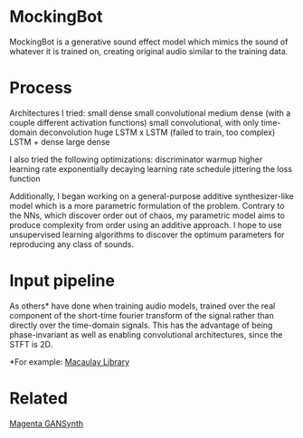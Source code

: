 # MockingBot
MockingBot is a generative sound effect model which mimics the sound of whatever it is trained on, creating original audio similar to the training data.

# Process
Architectures I tried:
    small dense
    small convolutional
    medium dense (with a couple different activation functions)
    small convolutional, with only time-domain deconvolution
    huge LSTM x LSTM (failed to train, too complex)
    LSTM + dense
    large dense

I also tried the following optimizations:
    discriminator warmup
    higher learning rate
    exponentially decaying learning rate schedule
    jittering the loss function

Additionally, I began working on a general-purpose additive synthesizer-like model which is a more parametric formulation of the problem. Contrary to the NNs, which discover order out of chaos, my parametric model aims to produce complexity from order using an additive approach. I hope to use unsupervised learning algorithms to discover the optimum parameters for reproducing any class of sounds.

# Input pipeline
As others* have done when training audio models, trained over the real component of the short-time fourier transform of the signal rather than directly over the time-domain signals. This has the advantage of being phase-invariant as well as enabling convolutional architectures, since the STFT is 2D.

*For example:
[Macaulay Library](https://www.macaulaylibrary.org/2021/07/19/from-sound-to-images-part-1-a-deep-dive-on-spectrogram-creation/)


# Related
[Magenta GANSynth](https://magenta.tensorflow.org/gansynth)
